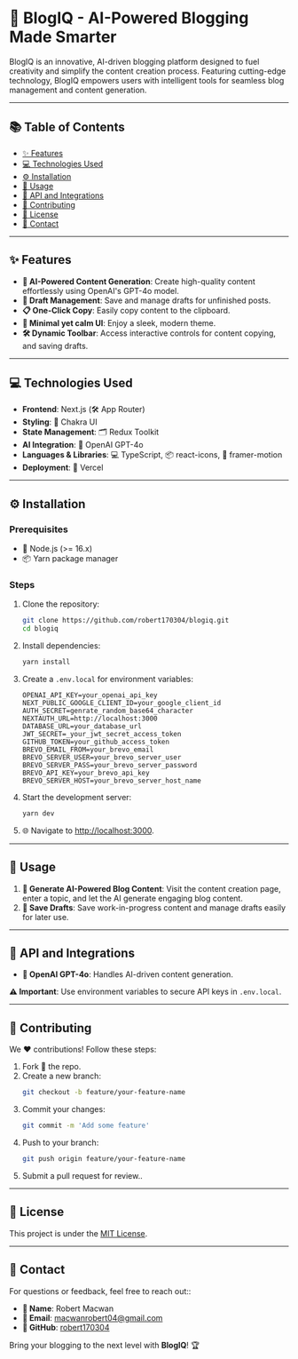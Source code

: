 # 📝 BlogIQ - AI-Powered Blogging Made Smarter

BlogIQ is an innovative, AI-driven blogging platform designed to fuel creativity and simplify the content creation process. Featuring cutting-edge technology, BlogIQ empowers users with intelligent tools for seamless blog management and content generation.

---

## 📚 Table of Contents

- [✨ Features](#features)
- [💻 Technologies Used](#technologies-used)
- [⚙️ Installation](#installation)
- [🚀 Usage](#usage)
- [🔗 API and Integrations](#api-and-integrations)
- [🤝 Contributing](#contributing)
- [📜 License](#license)
- [📧 Contact](#contact)

---

## ✨ Features

- **🤖 AI-Powered Content Generation**: Create high-quality content effortlessly using OpenAI's GPT-4o model.
- **📝 Draft Management**: Save and manage drafts for unfinished posts.
- **📋 One-Click Copy**: Easily copy content to the clipboard.
- **🌙 Minimal yet calm UI**: Enjoy a sleek, modern theme.
- **🛠️ Dynamic Toolbar**: Access interactive controls for content copying, and saving drafts.

---

## 💻 Technologies Used

- **Frontend**: Next.js (🛠️ App Router)
- **Styling**: 🎨 Chakra UI
- **State Management**: 🗂️ Redux Toolkit
- **AI Integration**: 🤖 OpenAI GPT-4o
- **Languages & Libraries**: 💻 TypeScript, 📦 react-icons, 🎥 framer-motion
- **Deployment**: 🚀 Vercel

---

## ⚙️ Installation

### Prerequisites

- 🧩 Node.js (>= 16.x)
- 📦 Yarn package manager

### Steps

1. Clone the repository:
   ```bash
   git clone https://github.com/robert170304/blogiq.git
   cd blogiq
   ```
2. Install dependencies:
   ```bash
   yarn install
   ```
3. Create a `.env.local` for environment variables:
   ```env
   OPENAI_API_KEY=your_openai_api_key
   NEXT_PUBLIC_GOOGLE_CLIENT_ID=your_google_client_id
   AUTH_SECRET=genrate_random_base64_character
   NEXTAUTH_URL=http://localhost:3000
   DATABASE_URL=your_database_url
   JWT_SECRET=_your_jwt_secret_access_token
   GITHUB_TOKEN=your_github_access_token
   BREVO_EMAIL_FROM=your_brevo_email
   BREVO_SERVER_USER=your_brevo_server_user
   BREVO_SERVER_PASS=your_brevo_server_password
   BREVO_API_KEY=your_brevo_api_key
   BREVO_SERVER_HOST=your_brevo_server_host_name
   ```
4. Start the development server:
   ```bash
   yarn dev
   ```
5. 🌐 Navigate to [http://localhost:3000](http://localhost:3000).

---

## 🚀 Usage

1. **🧠 Generate AI-Powered Blog Content**: Visit the content creation page, enter a topic, and let the AI generate engaging blog content.
2. **💾 Save Drafts**: Save work-in-progress content and manage drafts easily for later use.

---

## 🔗 API and Integrations

- **🤖 OpenAI GPT-4o**: Handles AI-driven content generation.

**⚠️ Important**: Use environment variables to secure API keys in `.env.local`.

---

## 🤝 Contributing

We ❤️ contributions! Follow these steps:

1. Fork 🍴 the repo.
2. Create a new branch:
   ```bash
   git checkout -b feature/your-feature-name
   ```
3. Commit your changes:
   ```bash
   git commit -m 'Add some feature'
   ```
4. Push to your branch:
   ```bash
   git push origin feature/your-feature-name
   ```
5. Submit a pull request for review..

---

## 📜 License

This project is under the [MIT License](LICENSE).

---

## 📧 Contact

For questions or feedback, feel free to reach out::

- **👤 Name**: Robert Macwan
- **📧 Email**: [macwanrobert04@gmail.com](mailto:macwanrobert04@gmail.com)
- **🐙 GitHub**: [robert170304](https://github.com/robert170304)

Bring your blogging to the next level with **BlogIQ**! 🏆

